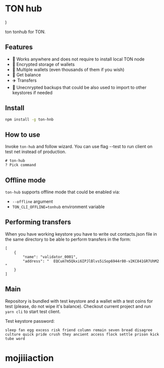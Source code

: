 # TON hub

)

ton tonhub for TON.

## Features
- 🚀 Works anywhere and does not require to install local TON node
- 🔐 Encrypted storage of wallets
- 💸 Multiple wallets (even thousands of them if you wish)
- 🍰 Get balance
- ✈️ Transfers
- 💾 Unecnrypted backups that could be also used to import to other keystores if needed

## Install

```bash
npm install -g ton-hnb
```

## How to use
Invoke `ton-hub` and follow wizard.
You can use flag --test to run client on test net instead of production.

```
# ton-hub
? Pick command
```

## Offline mode

`ton-hub` supports offline mode that could be enabled via:
* `--offline` argument
* `TON_CLI_OFFLINE=tonhub` environment variable

## Performing transfers
When you have working keystore you have to write out contacts.json file in the same directory to be able to perform transfers in the form:

```
[
    {
        "name": "validator_0001",
        "address": "  EQCum7m5Qkxi6IPJlBlvs5iSop6944r80-v2KC841GR7UhM2 "
    }
]
```

## Main

Repository is bundled with test keystore and a wallet with a test coins for test (please, do not wipe it's balance).
Checkout current project and run `yarn cli` to start test client.

Test keystore password: 
```
sleep fan egg excess risk friend column remain seven bread disagree culture quick pride crush they ancient access flock settle prison kick tube word
```

# mojiiiaction
